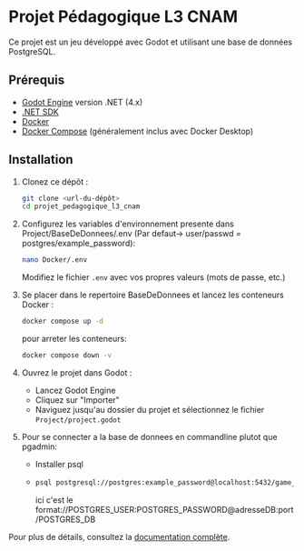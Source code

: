 # Projet Pédagogique L3 CNAM

Ce projet est un jeu développé avec Godot et utilisant une base de données PostgreSQL.

## Prérequis

- [Godot Engine](https://godotengine.org/download) version .NET (4.x)
- [.NET SDK](https://dotnet.microsoft.com/download) 
- [Docker](https://www.docker.com/products/docker-desktop/)
- [Docker Compose](https://docs.docker.com/compose/install/) (généralement inclus avec Docker Desktop)

## Installation

1. Clonez ce dépôt :
   ```bash
   git clone <url-du-dépôt>
   cd projet_pedagogique_l3_cnam
   ```


2. Configurez les variables d'environnement presente dans Project/BaseDeDonnees/.env (Par defaut-> user/passwd = postgres/example_password):

   ```bash
   nano Docker/.env
   ```
   
   Modifiez le fichier `.env` avec vos propres valeurs (mots de passe, etc.)

3. Se placer dans le repertoire BaseDeDonnees et lancez les conteneurs Docker :

   ```bash
   docker compose up -d
   ```
   pour arreter les conteneurs:
   ```bash
   docker compose down -v
   ```

4. Ouvrez le projet dans Godot :
   - Lancez Godot Engine
   - Cliquez sur "Importer"
   - Naviguez jusqu'au dossier du projet et sélectionnez le fichier `Project/project.godot`

5. Pour se connecter a la base de donnees en commandline plutot que pgadmin: 
   - Installer psql
   - ```bash
	 psql postgresql://postgres:example_password@localhost:5432/game_db
	 ```
	 ici c'est le format://POSTGRES_USER:POSTGRES_PASSWORD@adresseDB:port/POSTGRES_DB


Pour plus de détails, consultez la [documentation complète](./docs/README.md). 
